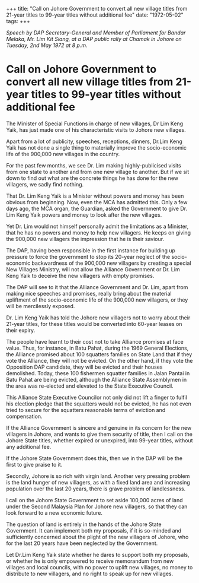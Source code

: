 +++ 
title: "Call on Johore Government to convert all new village titles from 21-year titles to 99-year titles without additional fee"
date: "1972-05-02"
tags:
+++

_Speech by DAP Secretary-General and Member of Parliament for Bandar Melaka, Mr. Lim Kit Siang, at a DAP public rally at Chamak in Johore on Tuesday, 2nd May 1972 at 8 p.m._

# Call on Johore Government to convert all new village titles from 21-year titles to 99-year titles without additional fee

The Minister of Special Functions in charge of new villages, Dr Lim Keng Yaik, has just made one of his characteristic visits to Johore new villages.</u>

Apart from a lot of publicity, speeches, receptions, dinners, Dr.Lim Keng Yaik has not done a single thing to materially improve the socio-economic life of the 900,000 new villages in the country. 

For the past few months, we see Dr. Lim making highly-publicised visits from one state to another and from one new village to another. But if we sit down to find out what are the concrete things he has done for the new villagers, we sadly find nothing.

That Dr. Lim Keng Yaik is a Minister without powers and money has been obvious from beginning. Now, even the MCA has admitted this. Only a few days ago, the MCA organ, the Guardian, asked the Government to give Dr. Lim Keng Yaik powers and money to look after the new villages.

Yet Dr. Lim would not himself personally admit the limitations as a Minister, that he has no powers and money to help new villagers. He keeps on giving the 900,000 new villagers the impression that he is their saviour.

The DAP, having been responsible in the first instance for building up pressure to force the government to stop its 20-year neglect of the socio-economic backwardness of the 900,000 new villagers by creating a special New Villages Ministry, will not allow the Alliance Government or Dr. Lim Keng Yaik to deceive the new villagers with empty promises.

The DAP will see to it that the Alliance Government and Dr. Lim, apart from making nice speeches and promises, really bring about the material upliftment of the socio-economic life of the 900,000 new villagers, or they will be mercilessly exposed.

Dr. Lim Keng Yaik has told the Johore new villagers not to worry about their 21-year titles, for these titles would be converted into 60-year leases on their expiry.

The people have learnt to their cost not to take Alliance promises at face value. Thus, for instance, in Batu Pahat, during the 1969 General Elections, the Alliance promised about 100 squatters families on State Land that if they vote the Alliance, they will not be evicted. On the other hand, if they vote the Opposition DAP candidate, they will be evicted and their houses demolished. Today, these 100 fishermen squatter families in Jalan Pantai in Batu Pahat are being evicted, although the Alliance State Assemblymen in the area was re-elected and elevated to the State Executive Council.

This Alliance State Executive Councilor not only did not lift a finger to fulfil his election pledge that the squatters would not be evicted, he has not even tried to secure for the squatters reasonable terms of eviction and compensation.

If the Alliance Government is sincere and genuine in its concern for the new villagers in Johore, and wants to give them security of title, then I call on the Johore State titles, whether expired or unexpired, into 99-year titles, without any additional fee.

If the Johore State Government does this, then we in the DAP will be the first to give praise to it.

Secondly, Johore is so rich with virgin land. Another very pressing problem is the land hunger of new villagers, as with a fixed land area and increasing population over the last 20 years, there is grave problem of landlessness.

I call on the Johore State Government to set aside 100,000 acres of land under the Second Malaysia Plan for Johore new villagers, so that they can look forward to a new economic future.

The question of land is entirely in the hands of the Johore State Government. It can implement both my proposals, if it is so-minded and sufficiently concerned about the plight of the new villagers of Johore, who for the last 20 years have been neglected by the Government.

Let Dr.Lim Keng Yaik state whether he dares to support both my proposals, or whether he is only empowered to receive memorandum from new villages and local councils, with no power to uplift new villages, no money to distribute to new villagers, and no right to speak up for new villages.
 
